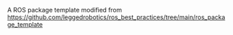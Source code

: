 A ROS package template modified from https://github.com/leggedrobotics/ros_best_practices/tree/main/ros_package_template